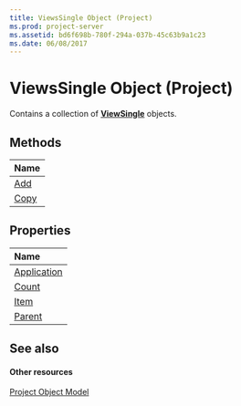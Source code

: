 ```yaml
---
title: ViewsSingle Object (Project)
ms.prod: project-server
ms.assetid: bd6f698b-780f-294a-037b-45c63b9a1c23
ms.date: 06/08/2017
---
```



# ViewsSingle Object (Project)

Contains a collection of **[ViewSingle](viewsingle-object-project.md)** objects.
 


## Methods



|**Name**|
|:-----|
|[Add](viewssingle-add-method-project.md)|
|[Copy](viewssingle-copy-method-project.md)|

## Properties



|**Name**|
|:-----|
|[Application](viewssingle-application-property-project.md)|
|[Count](viewssingle-count-property-project.md)|
|[Item](viewssingle-item-property-project.md)|
|[Parent](viewssingle-parent-property-project.md)|

## See also


#### Other resources


 
[Project Object Model](http://msdn.microsoft.com/library/900b167b-88ec-ea88-15b7-27bb90c22ac6%28Office.15%29.aspx)
